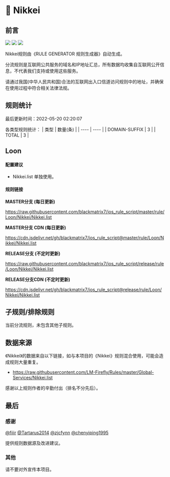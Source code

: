 # 🧸 Nikkei

## 前言

![](https://shields.io/badge/-移除重复规则-ff69b4) ![](https://shields.io/badge/-DOMAIN与DOMAIN--SUFFIX合并-green) ![](https://shields.io/badge/-IP--CIDR(6)合并-blueviolet) 

Nikkei规则由《RULE GENERATOR 规则生成器》自动生成。

分流规则是互联网公共服务的域名和IP地址汇总，所有数据均收集自互联网公开信息，不代表我们支持或使用这些服务。

请通过我国(中华人民共和国)合法的互联网出入口信道访问规则中的地址，并确保在使用过程中符合相关法律法规。

## 规则统计

最后更新时间：2022-05-20 02:20:07

各类型规则统计：
| 类型 | 数量(条)  | 
| ---- | ----  |
| DOMAIN-SUFFIX | 3  | 
| TOTAL | 3  | 


## Loon 

#### 配置建议
- Nikkei.list 单独使用。

#### 规则链接
**MASTER分支 (每日更新)**

https://raw.githubusercontent.com/blackmatrix7/ios_rule_script/master/rule/Loon/Nikkei/Nikkei.list

**MASTER分支 CDN (每日更新)**

https://cdn.jsdelivr.net/gh/blackmatrix7/ios_rule_script@master/rule/Loon/Nikkei/Nikkei.list

**RELEASE分支 (不定时更新)**

https://raw.githubusercontent.com/blackmatrix7/ios_rule_script/release/rule/Loon/Nikkei/Nikkei.list

**RELEASE分支CDN (不定时更新)**

https://cdn.jsdelivr.net/gh/blackmatrix7/ios_rule_script@release/rule/Loon/Nikkei/Nikkei.list

## 子规则/排除规则


当前分流规则，未包含其他子规则。

## 数据来源

《Nikkei》的数据来自以下链接，如与本项目的《Nikkei》规则混合使用，可能会造成规则大量重复。

- https://raw.githubusercontent.com/LM-Firefly/Rules/master/Global-Services/Nikkei.list


感谢以上规则作者的辛勤付出（排名不分先后）。

## 最后

### 感谢

[@fiiir](https://github.com/fiiir) [@Tartarus2014](https://github.com/Tartarus2014) [@zjcfynn](https://github.com/zjcfynn) [@chenyiping1995](https://github.com/chenyiping1995) 

提供规则数据源及改进建议。

### 其他

请不要对外宣传本项目。